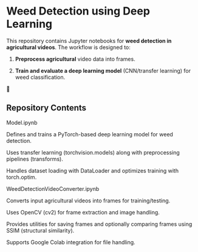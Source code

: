 <h1>Weed Detection using Deep Learning</h1>

This repository contains Jupyter notebooks for <b>weed detection in agricultural videos</b>. The workflow is designed to:

1. <t><b>Preprocess agricultural</b> video data into frames.</t>

2. <b>Train and evaluate a deep learning model</b> (CNN/transfer learning) for weed classification.

📂 <h2>Repository Contents</h2>

Model.ipynb

Defines and trains a PyTorch-based deep learning model for weed detection.

Uses transfer learning (torchvision.models) along with preprocessing pipelines (transforms).

Handles dataset loading with DataLoader and optimizes training with torch.optim.

WeedDetectionVideoConverter.ipynb

Converts input agricultural videos into frames for training/testing.

Uses OpenCV (cv2) for frame extraction and image handling.

Provides utilities for saving frames and optionally comparing frames using SSIM (structural similarity).

Supports Google Colab integration for file handling.
